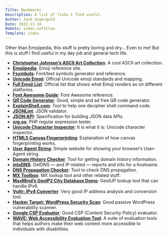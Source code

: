 ```yaml
---
Title: Bookmarks
Description: A list of links I find useful.
Author: Jack Szwergold
Date: 2022-11-10
Robots: index,nofollow
Template: index
---
```


Other than Emojipedia, this stuff is pretty boring and dry… Even to me! But this is stuff I find useful in my day job and general tech life.


 - [**Christopher Johnson’s ASCII Art Collection**](https://asciiart.website/): A cool ASCII art collection.
 - [**Emojipedia**](https://emojipedia.org/): Emoji reference site.
 - [**Fsymbols**](https://fsymbols.com/): Font/text symbols generator and reference.
 - [**Unicode Emoji**](https://www.unicode.org/Public/emoji/): Official Unicode emoji standards and mapping.
 - [**Full Emoji List**](https://unicode.org/emoji/charts-15.0/full-emoji-list.html): Official list that shows what Emoji renders as on different platforms. 
 - [**Font Awesome Guide**](https://astronautweb.co/snippet/font-awesome/): Font Awesome reference.
 - [**QR Code Generator**](https://www.the-qrcode-generator.com/): Good, simple and ad free QR code generator.
 - [**ExplainShell.com**](https://explainshell.com/): Tool to help one decipher shell command code.
 - [**JSONLint**](https://jsonlint.com/): JSON validator.
 - [**JSON:API**](https://jsonapi.org/): Specification for building JSON data APIs.
 - [**xrg.es**](https://xrg.es/): PHP regular expression tester.
 - [**Unicode Character Inspector**](https://apps.timwhitlock.info/unicode/inspect/): It is what it is: Unicode character inspector.
 - [**HTML5 Canvas Fingerprinting**](https://browserleaks.com/canvas/): Explanation of how canvas fingerprinting works.
 - [**User Agent String**](http://useragentstring.com/): Simple website for showing your browser’s User-Agent string.
 - [**Domain History Checker**](https://whoisrequest.com/history/): Tool for getting domain history information.
 - [**intoDNS**](https://intodns.com/): GetDNS — and IP related — reports and info for a hostname.
 - [**DNS Propagation Checker**](https://dnschecker.org/): Tool to check DNS propagation.
 - [**MX Toolbox**](https://mxtoolbox.com/): MX lookup tool and other related stuff.
 - [**MaxMind’s GeoIP2 City Database Demo**](https://www.maxmind.com/en/geoip-demo/): GeoIUP lookup tool that can handle IPv6.
 - [**Vultr: IPv4 Converter**](https://www.vultr.com/resources/ipv4-converter/): Very good IP address analysis and conversion tool.
 - [**Hacker Target: WordPress Security Scan**](https://hackertarget.com/wordpress-security-scan/): Good passive WordPress vulnerability scanner.
 - [**Google CSP Evaluator**](https://csp-evaluator.withgoogle.com): Good CSP (Content Security Policy) evaluator.
 - [**WAVE: Web Accessibility Evaluation Tool**](https://wave.webaim.org/): A suite of evaluation tools that helps authors make their web content more accessible to individuals with disabilities.
